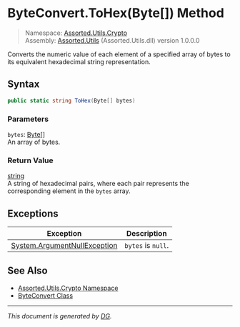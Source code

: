 ﻿# ByteConvert.ToHex(Byte[]) Method

> Namespace: [Assorted.Utils.Crypto](index.md#assortedutilscrypto-namespace)\
> Assembly: [Assorted.Utils](index.md) (Assorted.Utils.dll) version 1.0.0.0

Converts the numeric value of each element of a specified array of bytes to its equivalent hexadecimal string representation.

## Syntax

```csharp
public static string ToHex(Byte[] bytes)
```

### Parameters

`bytes`: [Byte[]](https://docs.microsoft.com/en-us/dotnet/api/system.byte)\
An array of bytes.

### Return Value

[string](https://docs.microsoft.com/en-us/dotnet/api/system.string)\
A string of hexadecimal pairs, where each pair represents the corresponding element in the `bytes` array.

## Exceptions

Exception | Description
--- | ---
[System.ArgumentNullException](https://docs.microsoft.com/en-us/dotnet/api/system.argumentnullexception) | `bytes` is `null`.

## See Also

- [Assorted.Utils.Crypto Namespace](index.md#assortedutilscrypto-namespace)
- [ByteConvert Class](Assorted.Utils.Crypto.ByteConvert.md)

---

_This document is generated by [DG](https://github.com/Khojasteh/dg)._
